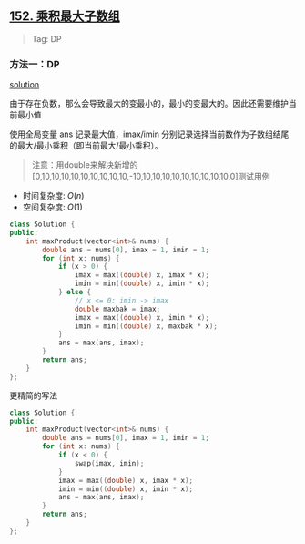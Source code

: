 ## [152. 乘积最大子数组](https://leetcode-cn.com/problems/maximum-product-subarray/)

> Tag: DP

### 方法一：DP

[solution](https://leetcode.cn/problems/maximum-product-subarray/solutions/7561/hua-jie-suan-fa-152-cheng-ji-zui-da-zi-xu-lie-by-g/)

由于存在负数，那么会导致最大的变最小的，最小的变最大的。因此还需要维护当前最小值

使用全局变量 ans 记录最大值，imax/imin 分别记录选择当前数作为子数组结尾的最大/最小乘积（即当前最大/最小乘积）。

> 注意：用double来解决新增的[0,10,10,10,10,10,10,10,10,10,-10,10,10,10,10,10,10,10,10,10,0]测试用例

* 时间复杂度: ${O(n)}$
* 空间复杂度: ${O(1)}$
```cpp
class Solution {
public:
    int maxProduct(vector<int>& nums) {
        double ans = nums[0], imax = 1, imin = 1;
        for (int x: nums) {
            if (x > 0) {
                imax = max((double) x, imax * x);
                imin = min((double) x, imin * x);
            } else {
                // x <= 0: imin -> imax
                double maxbak = imax;
                imax = max((double) x, imin * x);
                imin = min((double) x, maxbak * x);
            }
            ans = max(ans, imax);
        }
        return ans;
    }
};
```

更精简的写法

```cpp
class Solution {
public:
    int maxProduct(vector<int>& nums) {
        double ans = nums[0], imax = 1, imin = 1;
        for (int x: nums) {
            if (x < 0) {
                swap(imax, imin);
            }
            imax = max((double) x, imax * x);
            imin = min((double) x, imin * x);
            ans = max(ans, imax);
        }
        return ans;
    }
};
```